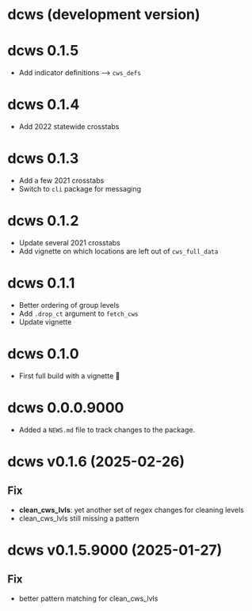 # dcws (development version)

# dcws 0.1.5

* Add indicator definitions --> `cws_defs`

# dcws 0.1.4

* Add 2022 statewide crosstabs

# dcws 0.1.3

* Add a few 2021 crosstabs
* Switch to `cli` package for messaging

# dcws 0.1.2

* Update several 2021 crosstabs
* Add vignette on which locations are left out of `cws_full_data`

# dcws 0.1.1

* Better ordering of group levels
* Add `.drop_ct` argument to `fetch_cws`
* Update vignette

# dcws 0.1.0

* First full build with a vignette :tada:

# dcws 0.0.0.9000

* Added a `NEWS.md` file to track changes to the package.

# dcws v0.1.6 (2025-02-26)

## Fix

- **clean_cws_lvls**: yet another set of regex changes for cleaning levels
- clean_cws_lvls still missing a pattern

# dcws v0.1.5.9000 (2025-01-27)

## Fix

- better pattern matching for clean_cws_lvls
